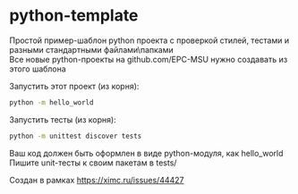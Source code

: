 # python-template

Простой пример-шаблон python проекта с проверкой стилей, тестами и разными стандартными файлами\папками  
Все новые python-проекты на github.com/EPC-MSU нужно создавать из этого шаблона

Запустить этот проект (из корня):
```bash
python -m hello_world
```
Запустить тесты (из корня):
```bash
python -m unittest discover tests
```

Ваш код должен быть оформлен в виде python-модуля, как hello_world
Пишите unit-тесты к своим пакетам в tests/

Создан в рамках https://ximc.ru/issues/44427